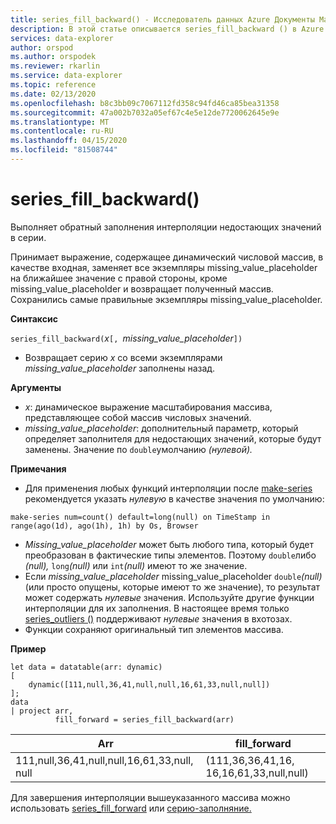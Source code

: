 ```yaml
---
title: series_fill_backward() - Исследователь данных Azure Документы Майкрософт
description: В этой статье описывается series_fill_backward () в Azure Data Explorer.
services: data-explorer
author: orspod
ms.author: orspodek
ms.reviewer: rkarlin
ms.service: data-explorer
ms.topic: reference
ms.date: 02/13/2020
ms.openlocfilehash: b8c3bb09c7067112fd358c94fd46ca85bea31358
ms.sourcegitcommit: 47a002b7032a05ef67c4e5e12de7720062645e9e
ms.translationtype: MT
ms.contentlocale: ru-RU
ms.lasthandoff: 04/15/2020
ms.locfileid: "81508744"
---
```

# <a name="series_fill_backward"></a>series_fill_backward()

Выполняет обратный заполнения интерполяции недостающих значений в серии.

Принимает выражение, содержащее динамический числовой массив, в качестве входная, заменяет все экземпляры missing_value_placeholder на ближайшее значение с правой стороны, кроме missing_value_placeholder и возвращает полученный массив. Сохранились самые правильные экземпляры missing_value_placeholder.

**Синтаксис**

`series_fill_backward(`*x*`[, `*missing_value_placeholder*`])`
* Возвращает серию *x* со всеми экземплярами *missing_value_placeholder* заполнены назад.

**Аргументы**

* *x*: динамическое выражение масштабирования массива, представляющее собой массив числовых значений.
* *missing_value_placeholder*: дополнительный параметр, который определяет заполнителя для недостающих значений, которые будут заменены. Значение по `double`умолчанию *(нулевой).*

**Примечания**

* Для применения любых функций интерполяции после [make-series](make-seriesoperator.md) рекомендуется указать *нулевую* в качестве значения по умолчанию: 

```kusto
make-series num=count() default=long(null) on TimeStamp in range(ago(1d), ago(1h), 1h) by Os, Browser
```

* *Missing_value_placeholder* может быть любого типа, который будет преобразован в фактические типы элементов. Поэтому `double`либо *(null),* `long`*(null)* или `int`*(null)* имеют то же значение.
* Если *missing_value_placeholder* missing_value_placeholder `double`*(null)*(или просто опущены, которые имеют то же значение), то результат может содержать *нулевые* значения. Используйте другие функции интерполяции для их заполнения. В настоящее время только [series_outliers ()](series-outliersfunction.md) поддерживают *нулевые* значения в вхотозах.
* Функции сохраняют оригинальный тип элементов массива.

**Пример**

```kusto
let data = datatable(arr: dynamic)
[
    dynamic([111,null,36,41,null,null,16,61,33,null,null])   
];
data 
| project arr, 
          fill_forward = series_fill_backward(arr)

```

|Arr|fill_forward|
|---|---|
|111,null,36,41,null,null,16,61,33,null, null|(111,36,36,41,16, 16,16,61,33,null,null)|

  
Для завершения интерполяции вышеуказанного массива можно использовать [series_fill_forward](series-fill-forwardfunction.md) или [серию-заполняние.](series-fill-constfunction.md)